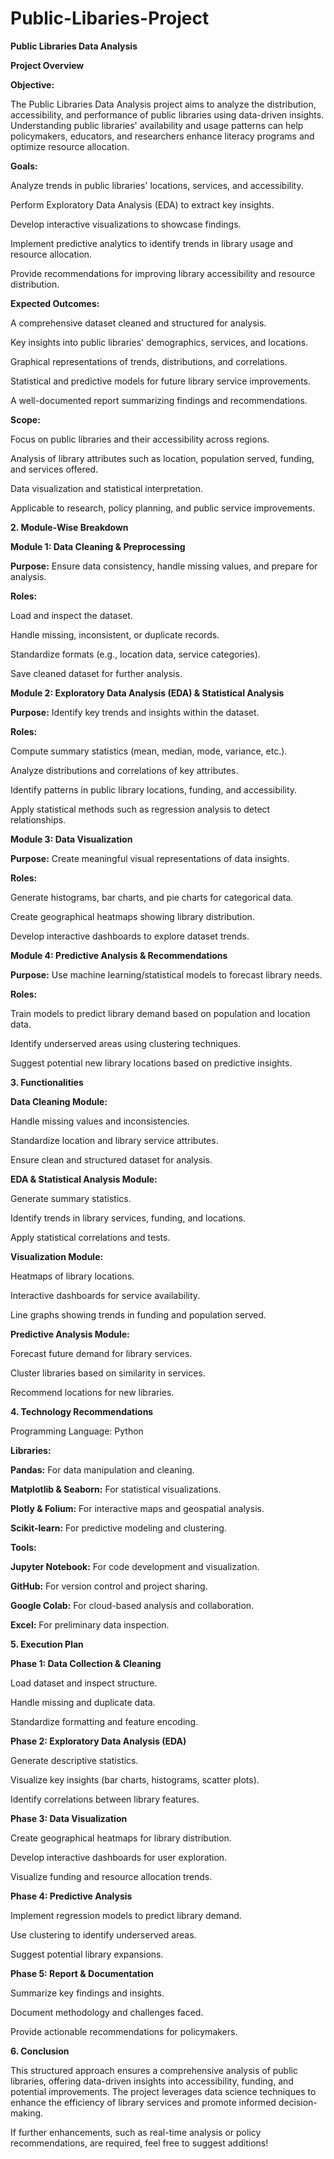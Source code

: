 # Public-Libaries-Project
**Public Libraries Data Analysis**

**Project Overview**

**Objective:**

The Public Libraries Data Analysis project aims to analyze the distribution, accessibility, and performance of public libraries using data-driven insights. Understanding public libraries' availability and usage patterns can help policymakers, educators, and researchers enhance literacy programs and optimize resource allocation.

**Goals:**

Analyze trends in public libraries' locations, services, and accessibility.

Perform Exploratory Data Analysis (EDA) to extract key insights.

Develop interactive visualizations to showcase findings.

Implement predictive analytics to identify trends in library usage and resource allocation.

Provide recommendations for improving library accessibility and resource distribution.

**Expected Outcomes:**

A comprehensive dataset cleaned and structured for analysis.

Key insights into public libraries' demographics, services, and locations.

Graphical representations of trends, distributions, and correlations.

Statistical and predictive models for future library service improvements.

A well-documented report summarizing findings and recommendations.

**Scope:**

Focus on public libraries and their accessibility across regions.

Analysis of library attributes such as location, population served, funding, and services offered.

Data visualization and statistical interpretation.

Applicable to research, policy planning, and public service improvements.

**2. Module-Wise Breakdown**

**Module 1: Data Cleaning & Preprocessing**

**Purpose:** Ensure data consistency, handle missing values, and prepare for analysis.

**Roles:**

Load and inspect the dataset.

Handle missing, inconsistent, or duplicate records.

Standardize formats (e.g., location data, service categories).

Save cleaned dataset for further analysis.

**Module 2: Exploratory Data Analysis (EDA) & Statistical Analysis**

**Purpose:** Identify key trends and insights within the dataset.

**Roles:**

Compute summary statistics (mean, median, mode, variance, etc.).

Analyze distributions and correlations of key attributes.

Identify patterns in public library locations, funding, and accessibility.

Apply statistical methods such as regression analysis to detect relationships.

**Module 3: Data Visualization**

**Purpose:** Create meaningful visual representations of data insights.

**Roles:**

Generate histograms, bar charts, and pie charts for categorical data.

Create geographical heatmaps showing library distribution.

Develop interactive dashboards to explore dataset trends.

**Module 4: Predictive Analysis & Recommendations**

**Purpose:** Use machine learning/statistical models to forecast library needs.

**Roles:**

Train models to predict library demand based on population and location data.

Identify underserved areas using clustering techniques.

Suggest potential new library locations based on predictive insights.

**3. Functionalities**

**Data Cleaning Module:**

Handle missing values and inconsistencies.

Standardize location and library service attributes.

Ensure clean and structured dataset for analysis.

**EDA & Statistical Analysis Module:**

Generate summary statistics.

Identify trends in library services, funding, and locations.

Apply statistical correlations and tests.

**Visualization Module:**

Heatmaps of library locations.

Interactive dashboards for service availability.

Line graphs showing trends in funding and population served.

**Predictive Analysis Module:**

Forecast future demand for library services.

Cluster libraries based on similarity in services.

Recommend locations for new libraries.

**4. Technology Recommendations**

Programming Language: Python

**Libraries:**

**Pandas:** For data manipulation and cleaning.

**Matplotlib & Seaborn:** For statistical visualizations.

**Plotly & Folium:** For interactive maps and geospatial analysis.

**Scikit-learn:** For predictive modeling and clustering.

**Tools:**

**Jupyter Notebook:** For code development and visualization.

**GitHub:** For version control and project sharing.

**Google Colab:** For cloud-based analysis and collaboration.

**Excel:** For preliminary data inspection.

**5. Execution Plan**

**Phase 1: Data Collection & Cleaning**

Load dataset and inspect structure.

Handle missing and duplicate data.

Standardize formatting and feature encoding.

**Phase 2: Exploratory Data Analysis (EDA)**

Generate descriptive statistics.

Visualize key insights (bar charts, histograms, scatter plots).

Identify correlations between library features.

**Phase 3: Data Visualization**

Create geographical heatmaps for library distribution.

Develop interactive dashboards for user exploration.

Visualize funding and resource allocation trends.

**Phase 4: Predictive Analysis**

Implement regression models to predict library demand.

Use clustering to identify underserved areas.

Suggest potential library expansions.

**Phase 5: Report & Documentation**

Summarize key findings and insights.

Document methodology and challenges faced.

Provide actionable recommendations for policymakers.

**6. Conclusion**

This structured approach ensures a comprehensive analysis of public libraries, offering data-driven insights into accessibility, funding, and potential improvements. The project leverages data science techniques to enhance the efficiency of library services and promote informed decision-making.

If further enhancements, such as real-time analysis or policy recommendations, are required, feel free to suggest additions!
